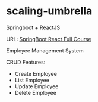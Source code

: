 # scaling-umbrella
Springboot + ReactJS

URL: [SpringBoot React Full Course](https://www.youtube.com/playlist?list=PLGRDMO4rOGcNLnW1L2vgsExTBg-VPoZHr.)

Employee Management System

CRUD Features:
- Create Employee
- List Employee
- Update Employee
- Delete Employee
